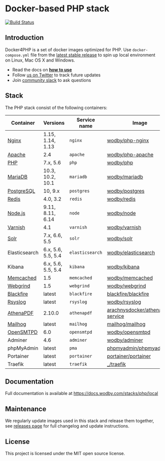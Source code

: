 # Docker-based PHP stack

[![Build Status](https://travis-ci.org/wodby/docker4php.svg?branch=master)](https://travis-ci.org/wodby/docker4php)

## Introduction

Docker4PHP is a set of docker images optimized for PHP. Use `docker-compose.yml` file from the [latest stable release](https://github.com/wodby/docker4php/releases) to spin up local environment on Linux, Mac OS X and Windows. 

* Read the docs on [**how to use**](https://docs.wodby.com/stacks/php/local#usage)
* Follow [us on Twitter](https://twitter.com/wodbyhq) to track future updates
* Join [community slack](https://slack.wodby.com) to ask questions

## Stack

The PHP stack consist of the following containers:

| Container     | Versions           | Service name    | Image                              | Default |
| ------------- | ------------------ | --------------- | ---------------------------------- | ------- |
| [Nginx]       | 1.15, 1.14, 1.13   | `nginx`         | [wodby/php-nginx]                  | ✓       |
| [Apache]      | 2.4                | `apache`        | [wodby/php-apache]                 |         |
| [PHP]         | 7.x, 5.6           | `php`           | [wodby/php]                        |         |
| [MariaDB]     | 10.3, 10.2, 10.1   | `mariadb`       | [wodby/mariadb]                    | ✓       |
| [PostgreSQL]  | 10, 9.x            | `postgres`      | [wodby/postgres]                   |         |
| [Redis]       | 4.0, 3.2           | `redis`         | [wodby/redis]                      |         |
| [Node.js]     | 9.11, 8.11, 6.14   | `node`          | [wodby/node]                       |         |
| [Varnish]     | 4.1                | `varnish`       | [wodby/varnish]                    |         |
| [Solr]        | 7.x, 6.6, 5.5      | `solr`          | [wodby/solr]                       |         |
| Elasticsearch | 6.x, 5.6, 5.5, 5.4 | `elasticsearch` | [wodby/elasticsearch]              |         |
| Kibana        | 6.x, 5.6, 5.5, 5.4 | `kibana`        | [wodby/kibana]                     |         |
| [Memcached]   | 1.5                | `memcached`     | [wodby/memcached]                  |         |
| [Webgrind]    | 1.5                | `webgrind`      | [wodby/webgrind]                   |         |
| [Blackfire]   | latest             | `blackfire`     | [blackfire/blackfire]              |         |
| [Rsyslog]     | latest             | `rsyslog`       | [wodby/rsyslog]                    |         |
| [AthenaPDF]   | 2.10.0             | `athenapdf`     | [arachnysdocker/athenapdf-service] |         |
| [Mailhog]     | latest             | `mailhog`       | [mailhog/mailhog]                  | ✓       |
| [OpenSMTPD]   | 6.0                | `opensmtpd`     | [wodby/opensmtpd]                  |         |
| Adminer       | 4.6                | `adminer`       | [wodby/adminer]                    |         |
| phpMyAdmin    | latest             | `pma`           | [phpmyadmin/phpmyadmin]            |         |
| Portainer     | latest             | `portainer`     | [portainer/portainer]              | ✓       |
| Traefik       | latest             | `traefik`       | [_/traefik]                        | ✓       |

## Documentation

Full documentation is available at https://docs.wodby.com/stacks/php/local

## Maintenance

We regularly update images used in this stack and release them together, see [releases page](https://github.com/wodby/docker4php/releases) for full changelog and update instructions.

## License

This project is licensed under the MIT open source license.

[Apache]: https://wodby.com/stacks/php/docs/containers/apache
[AthenaPDF]: https://wodby.com/stacks/php/docs/containers/athenapdf/
[Blackfire]: https://wodby.com/stacks/php/docs/containers/blackfire/
[Mailhog]: https://wodby.com/stacks/php/docs/containers/mailhog/
[MariaDB]: https://wodby.com/stacks/php/docs/containers/mariadb
[Memcached]: https://wodby.com/stacks/php/docs/containers/memcached/
[Nginx]: https://wodby.com/stacks/php/docs/containers/nginx
[Node.js]: https://wodby.com/stacks/php/docs/containers/node
[OpenSMTPD]: https://wodby.com/stacks/php/docs/containers/opensmtpd/
[PHP]: https://wodby.com/stacks/php/docs/containers/php/
[PostgreSQL]: https://wodby.com/stacks/php/docs/containers/postgres
[Redis]: https://wodby.com/stacks/php/docs/containers/redis
[Rsyslog]: https://wodby.com/stacks/php/docs/containers/rsyslog/
[Solr]: https://wodby.com/stacks/php/docs/containers/solr/
[Varnish]: https://wodby.com/stacks/php/docs/containers/varnish
[Webgrind]: https://wodby.com/stacks/php/docs/containers/webgrind/

[_/traefik]: https://hub.docker.com/_/traefik
[arachnysdocker/athenapdf-service]: https://hub.docker.com/r/arachnysdocker/athenapdf-service
[blackfire/blackfire]: https://hub.docker.com/r/blackfire/blackfire
[mailhog/mailhog]: https://hub.docker.com/r/mailhog/mailhog
[phpmyadmin/phpmyadmin]: https://hub.docker.com/r/phpmyadmin/phpmyadmin
[portainer/portainer]: https://hub.docker.com/portainer/portainer
[wodby/adminer]: https://hub.docker.com/r/wodby/adminer
[wodby/elasticsearch]: https://github.com/wodby/elasticsearch
[wodby/kibana]: https://github.com/wodby/kibana
[wodby/mariadb]: https://github.com/wodby/mariadb
[wodby/memcached]: https://github.com/wodby/memcached
[wodby/node]: https://github.com/wodby/node
[wodby/opensmtpd]: https://github.com/wodby/opensmtpd
[wodby/php-apache]: https://github.com/wodby/php-apache
[wodby/php-nginx]: https://github.com/wodby/php-nginx
[wodby/php]: https://github.com/wodby/php
[wodby/postgres]: https://github.com/wodby/postgres
[wodby/redis]: https://github.com/wodby/redis
[wodby/rsyslog]: https://hub.docker.com/r/wodby/rsyslog
[wodby/solr]: https://github.com/wodby/solr
[wodby/varnish]: https://github.com/wodby/varnish
[wodby/webgrind]: https://hub.docker.com/r/wodby/webgrind
